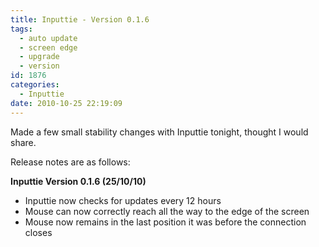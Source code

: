 ```yaml
---
title: Inputtie - Version 0.1.6
tags:
  - auto update
  - screen edge
  - upgrade
  - version
id: 1876
categories:
  - Inputtie
date: 2010-10-25 22:19:09
---
```


Made a few small stability changes with Inputtie tonight, thought I would share.

Release notes are as follows:

**Inputtie Version 0.1.6 (25/10/10)**

+ Inputtie now checks for updates every 12 hours
+ Mouse can now correctly reach all the way to the edge of the screen
+ Mouse now remains in the last position it was before the connection closes